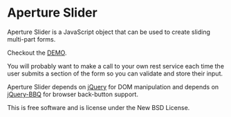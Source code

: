 # Aperture Slider

Aperture Slider is a JavaScript object that can be used to create sliding multi-part forms.

Checkout the [DEMO](http://rodmcnew.com/aperture-slider/demo.html).

You will probably want to make a call to your own rest service each time the user submits a section of the form so you can validate and store their input.

Aperture Slider depends on [jQuery](https://github.com/jquery/jquery) for DOM manipulation and depends on [jQuery-BBQ](https://github.com/cowboy/jquery-bbq) for browser back-button support.

This is free software and is license under the New BSD License.
